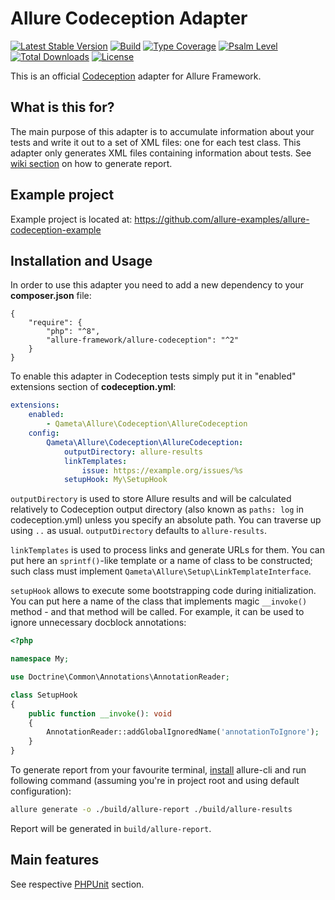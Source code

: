 # Allure Codeception Adapter

[![Latest Stable Version](http://poser.pugx.org/allure-framework/allure-codeception/v)](https://packagist.org/packages/allure-framework/allure-codeception)
[![Build](https://github.com/allure-framework/allure-codeception/actions/workflows/build.yml/badge.svg)](https://github.com/allure-framework/allure-codeception/actions/workflows/build.yml)
[![Type Coverage](https://shepherd.dev/github/allure-framework/allure-codeception/coverage.svg)](https://shepherd.dev/github/allure-framework/allure-codeception)
[![Psalm Level](https://shepherd.dev/github/allure-framework/allure-codeception/level.svg)](https://shepherd.dev/github/allure-framework/allure-codeception)
[![Total Downloads](http://poser.pugx.org/allure-framework/allure-codeception/downloads)](https://packagist.org/packages/allure-framework/allure-codeception)
[![License](http://poser.pugx.org/allure-framework/allure-codeception/license)](https://packagist.org/packages/allure-framework/allure-codeception)

This is an official [Codeception](http://codeception.com) adapter for Allure Framework.

## What is this for?
The main purpose of this adapter is to accumulate information about your tests and write it out to a set of XML files: one for each test class. This adapter only generates XML files containing information about tests. See [wiki section](https://github.com/allure-framework/allure-core/wiki#generating-report) on how to generate report.

## Example project
Example project is located at: https://github.com/allure-examples/allure-codeception-example

## Installation and Usage
In order to use this adapter you need to add a new dependency to your **composer.json** file:
```
{
    "require": {
	    "php": "^8",
	    "allure-framework/allure-codeception": "^2"
    }
}
```
To enable this adapter in Codeception tests simply put it in "enabled" extensions section of **codeception.yml**:
```yaml
extensions:
    enabled:
        - Qameta\Allure\Codeception\AllureCodeception
    config:
        Qameta\Allure\Codeception\AllureCodeception:
            outputDirectory: allure-results
            linkTemplates:
                issue: https://example.org/issues/%s
            setupHook: My\SetupHook
```

`outputDirectory` is used to store Allure results and will be calculated
relatively to Codeception output directory (also known as `paths: log` in
codeception.yml) unless you specify an absolute path. You can traverse up using
`..` as usual. `outputDirectory` defaults to `allure-results`.

`linkTemplates` is used to process links and generate URLs for them. You can put
here an `sprintf()`-like template or a name of class to be constructed; such class
must implement `Qameta\Allure\Setup\LinkTemplateInterface`.

`setupHook` allows to execute some bootstrapping code during initialization. You can
put here a name of the class that implements magic `__invoke()` method - and that method
will be called. For example, it can be used to ignore unnecessary docblock annotations:

```php
<?php

namespace My;

use Doctrine\Common\Annotations\AnnotationReader;

class SetupHook
{
    public function __invoke(): void
    {
        AnnotationReader::addGlobalIgnoredName('annotationToIgnore');
    }
}
```

To generate report from your favourite terminal,
[install](https://github.com/allure-framework/allure-cli#installation)
allure-cli and run following command (assuming you're in project root and using
default configuration):

```bash
allure generate -o ./build/allure-report ./build/allure-results
```

Report will be generated in `build/allure-report`.

## Main features
See respective [PHPUnit](https://github.com/allure-framework/allure-phpunit#advanced-features) section.
